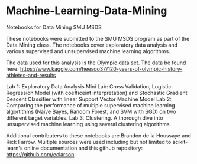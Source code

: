 # Machine-Learning-Data-Mining
Notebooks for Data Mining SMU MSDS

These notebooks were submitted to the SMU MSDS program as part of the Data Mining class.
The notebooks cover exploratory data analysis and various supervised and unsupervised machine learning algorithms.

The data used for this analysis is the Olympic data set. The data be found here: 
https://www.kaggle.com/heesoo37/120-years-of-olympic-history-athletes-and-results

Lab 1: Exploratory Data Analysis
Mini Lab: Cross Validation, Logistic Regression Model (with coefficeint interpretation) and Stochastic Gradient Descent Classifier with 
linear Support Vector Machine Model
Lab 2: Comparing the performance of multiple supervised machine learning algortithms (Naive Bayes, Random Forest, and SVM with SGD) on 
two different target variables.
Lab 3: Clustering. A thorough dive into unsupervised machine learning using several clustering algorithms. 

Additional contributers to these notebooks are Brandon de la Houssaye and Rick Farrow.
Multiple sources were used including but not limited to scikit-learn's online documentation and this github repository: 
https://github.com/eclarson.
